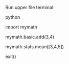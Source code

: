 Run upper file terminal

python

import mymath

mymath.basic.add(3,4)

mymath.stats.mean([3,4,5])

exit()